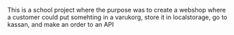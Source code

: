 This is a school project where the purpose was to create a webshop where a customer could put somehting in a varukorg, store it in localstorage, go to kassan, and make an order to an API